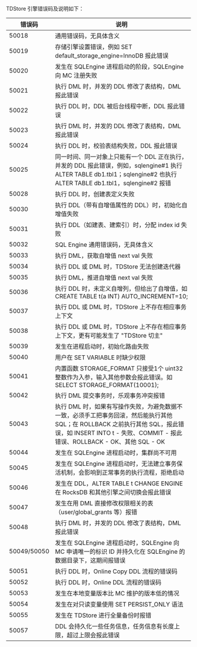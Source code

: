 TDStore 引擎错误码及说明如下：

| **错误码** | **说明**                                                     |
| ---------- | ------------------------------------------------------------ |
| 50018      | 通用错误码，无具体含义                                       |
| 50019      | 存储引擎设置错误，例如 SET default_storage_engine=InnoDB 报此错误 |
| 50020      | 发生在 SQLEngine 进程启动的阶段，SQLEngine 向 MC 注册失败         |
| 50021      | 执行 DML 时，并发的 DDL 修改了表结构，DML 报此错误                |
| 50022      | 执行 DDL 时，DDL 被后台线程中断，DDL 报此错误                    |
| 50023      | 执行 DML 时，并发的 DDL 修改了表结构，DML 报此错误                |
| 50024      | 执行 DDL 时，校验表结构失败，DDL 报此错误                       |
| 50025      | 同一时间、同一对象上只能有一个 DDL 正在执行，并发的 DDL 报此错误，例如，sqlengine#1 执行 ALTER TABLE db1.tbl1；sqlengine#2 也执行 ALTER TABLE db1.tbl1，sqlengine#2 报错 |
| 50028      | 执行 DDL 时，创建表定义失败                                    |
| 50030      | 执行 DDL（带有自增值属性的 DDL）时，初始化自增值失败           |
| 50031      | 执行 DDL（如建表、建索引）时，分配 index id 失败                |
| 50032      | SQL Engine 通用错误码，无具体含义                             |
| 50033      | 执行 DML，获取自增值 next val 失败                              |
| 50034      | 执行 DDL 或 DML 时，TDStore 无法创建迭代器                        |
| 50035      | 执行 DML，推进自增值 next val 失败                              |
| 50036      | 执行 DDL 时，未定义自增列，但给出了自增值，如 CREATE TABLE t(a INT) AUTO_INCREMENT=10; |
| 50037      | 执行 DDL 或 DML 时，TDStore 上不存在相应事务上下文                |
| 50038      | 执行 DDL 或 DML 时，TDStore 上不存在相应事务上下文，更有可能发生了 "TDStore 切主" |
| 50039      | 发生在进程启动时，初始化路由失败                             |
| 50040      | 用户在 SET VARIABLE 时缺少权限                                 |
| 50041      | 内置函数 STORAGE_FORMAT 只接受1个 uint32 整数作为入参，输入其他参数会报此错误。如 SELECT STORAGE_FORMAT(10001); |
| 50042      | 执行 DML 提交事务时，乐观事务冲突报错                          |
| 50043      | 执行 DML 时，如果有写操作失败，为避免数据不一致，必须手工把事务回滚，然后能执行其他 SQL；在 ROLLBACK 之前执行其他 SQL，报此错误，如 INSERT INTO t - 失败、COMMIT - 报此错误、ROLLBACK - OK、其他 SQL - OK |
| 50044      | 发生在 SQLEngine 进程启动时，集群尚不可用                      |
| 50045      | 发生在 SQLEngine 进程启动时，无法建立事务保活机制，会影响到正常事务的执行流程，拒绝启动 |
| 50046      | 发生在 DDL，ALTER TABLE t CHANGE ENGINE 在 RocksDB 和其他引擎之间切换会报此错误 |
| 50047      | 发生在用 DML 直接修改权限相关的表（user/global_grants 等）报错  |
| 50048      | 执行 DML 时，并发的 DDL 修改了表结构，DML 报此错误                |
| 50049/50050     | 发生在 SQLEngine 进程启动时，SQLEngine 向 MC 申请唯一的标识 ID 并持久化在 SQLEngine 的数据目录下，这期间报错误 |
| 50051      | 执行 DDL 时，Online Copy DDL 流程的错误码                       |
| 50052      | 执行 DDL 时，Online DDL 流程的错误码                            |
| 50053      | 发生在本地变量版本比 MC 维护的版本低的情况                     |
| 50054      | 发生在对只读变量使用 SET PERSIST_ONLY 语法                     |
| 50055      | 发生在 TDStore 进行全量备份时报错                              |
| 50057      | DDL 会持久化一些任务信息，任务信息有长度上限，超过上限会报此错误 |

